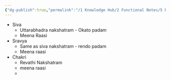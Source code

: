 ```yaml
---
{"dg-publish":true,"permalink":"/1 Knowledge Hub/2 Functional Notes/5 Relationship Notes/Family details/","noteIcon":""}
---
```


- Siva
	- Uttarabhadra nakshatram - Okato padam
	- Meena Raasi
- Sravya
	- Same as siva nakshatram - rendo padam
	- Meena raasi
- Chakri
	- Revathi Nakshatram
	- meena raasi
	- 
